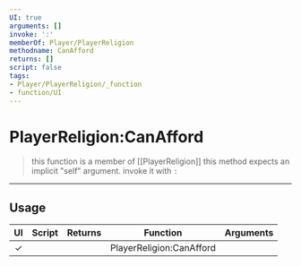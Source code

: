 ```yaml
---
UI: true
arguments: []
invoke: ':'
memberOf: Player/PlayerReligion
methodname: CanAfford
returns: []
script: false
tags:
- Player/PlayerReligion/_function
- function/UI
---
```

# PlayerReligion:CanAfford
> this function is a member of [[PlayerReligion]]
> this method expects an implicit "self" argument. invoke it with `:`
-----
## Usage
|  UI | Script | Returns | Function | Arguments |
|:---:|:------:|-------:|:--------:|:---------|
|✓| ||PlayerReligion:CanAfford||
